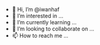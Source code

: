 - 👋 Hi, I’m @iwanhaf
- 👀 I’m interested in ...
- 🌱 I’m currently learning ...
- 💞️ I’m looking to collaborate on ...
- 📫 How to reach me ...

<!---
iwanhaf/iwanhaf is a ✨ special ✨ repository because its `README.md` (this file) appears on your GitHub profile.
You can click the Preview link to take a look at your changes.
--->
